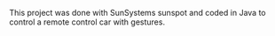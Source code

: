 This project was done with SunSystems sunspot and coded in Java to control a remote control car with gestures.
